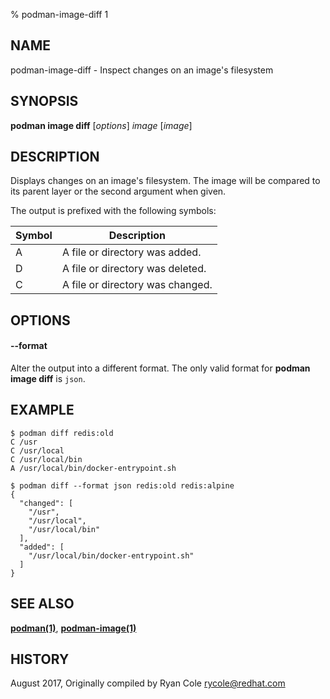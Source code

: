 % podman-image-diff 1

## NAME

podman-image-diff - Inspect changes on an image's filesystem

## SYNOPSIS

**podman image diff** [*options*] _image_ [*image*]

## DESCRIPTION

Displays changes on an image's filesystem. The image will be compared to its parent layer or the second argument when given.

The output is prefixed with the following symbols:

| Symbol | Description                      |
| ------ | -------------------------------- |
| A      | A file or directory was added.   |
| D      | A file or directory was deleted. |
| C      | A file or directory was changed. |

## OPTIONS

#### **--format**

Alter the output into a different format. The only valid format for **podman image diff** is `json`.

## EXAMPLE

```
$ podman diff redis:old
C /usr
C /usr/local
C /usr/local/bin
A /usr/local/bin/docker-entrypoint.sh
```

```
$ podman diff --format json redis:old redis:alpine
{
  "changed": [
    "/usr",
    "/usr/local",
    "/usr/local/bin"
  ],
  "added": [
    "/usr/local/bin/docker-entrypoint.sh"
  ]
}
```

## SEE ALSO

**[podman(1)](commands/podman.md)**, **[podman-image(1)](commands/podman-image/podman-image.md)**

## HISTORY

August 2017, Originally compiled by Ryan Cole <rycole@redhat.com>
